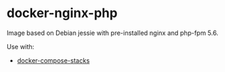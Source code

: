 # docker-nginx-php

Image based on Debian jessie with pre-installed nginx and php-fpm 5.6.

Use with:

- [docker-compose-stacks](https://github.com/misterpaladin/docker-compose-stacks)
